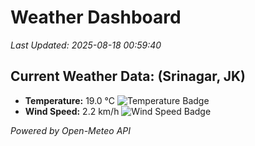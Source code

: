 
# Weather Dashboard

_Last Updated: 2025-08-18 00:59:40_

## Current Weather Data: (Srinagar, JK)
- **Temperature:** 19.0 °C ![Temperature Badge](https://img.shields.io/badge/Temperature-Low%20Temp-blue)
- **Wind Speed:** 2.2 km/h ![Wind Speed Badge](https://img.shields.io/badge/Wind%20Speed-Light%20Wind-blue)

*Powered by Open-Meteo API*
